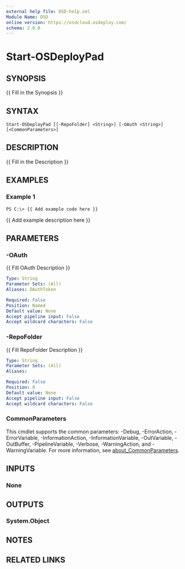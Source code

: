 ```yaml
---
external help file: OSD-help.xml
Module Name: OSD
online version: https://osdcloud.osdeploy.com/
schema: 2.0.0
---
```


# Start-OSDeployPad

## SYNOPSIS
{{ Fill in the Synopsis }}

## SYNTAX

```
Start-OSDeployPad [[-RepoFolder] <String>] [-OAuth <String>] [<CommonParameters>]
```

## DESCRIPTION
{{ Fill in the Description }}

## EXAMPLES

### Example 1
```
PS C:\> {{ Add example code here }}
```

{{ Add example description here }}

## PARAMETERS

### -OAuth
{{ Fill OAuth Description }}

```yaml
Type: String
Parameter Sets: (All)
Aliases: OAuthToken

Required: False
Position: Named
Default value: None
Accept pipeline input: False
Accept wildcard characters: False
```

### -RepoFolder
{{ Fill RepoFolder Description }}

```yaml
Type: String
Parameter Sets: (All)
Aliases:

Required: False
Position: 0
Default value: None
Accept pipeline input: False
Accept wildcard characters: False
```

### CommonParameters
This cmdlet supports the common parameters: -Debug, -ErrorAction, -ErrorVariable, -InformationAction, -InformationVariable, -OutVariable, -OutBuffer, -PipelineVariable, -Verbose, -WarningAction, and -WarningVariable. For more information, see [about_CommonParameters](http://go.microsoft.com/fwlink/?LinkID=113216).

## INPUTS

### None
## OUTPUTS

### System.Object
## NOTES

## RELATED LINKS
